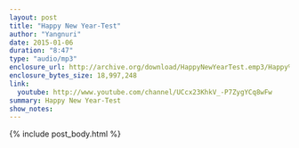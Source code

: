 ```yaml
---
layout: post
title: "Happy New Year-Test"
author: "Yangnuri"
date: 2015-01-06
duration: "8:47"
type: "audio/mp3"
enclosure_url: http://archive.org/download/HappyNewYearTest.emp3/Happy%20new%20year-test.emp3.mp3
enclosure_bytes_size: 18,997,248
link:
  youtube: http://www.youtube.com/channel/UCcx23KhkV_-P7ZygYCq8wFw
summary: Happy New Year-Test
show_notes:
---
```


{% include post_body.html %}
